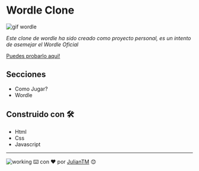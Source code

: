 # Wordle Clone

![gif wordle](https://user-images.githubusercontent.com/42880872/155907090-c0fec2dd-3be4-4ad4-a1a4-2a08b41bb477.gif)

_Este clone de wordle ha sido creado como proyecto personal, es un intento de asemejar el Wordle Oficial_

[Puedes probarlo aqui!](https://wordle-clon-julian-pachon.netlify.app)

## Secciones
* Como Jugar?
* Wordle

## Construido con 🛠️

* Html
* Css
* Javascript

---

![working](https://user-images.githubusercontent.com/42880872/156000518-c6e2113c-51f2-45a8-bcd9-da6021c3d7d3.gif)
⌨️ con ❤️ por [JulianTM](https://github.com/JulianTM) 😊
